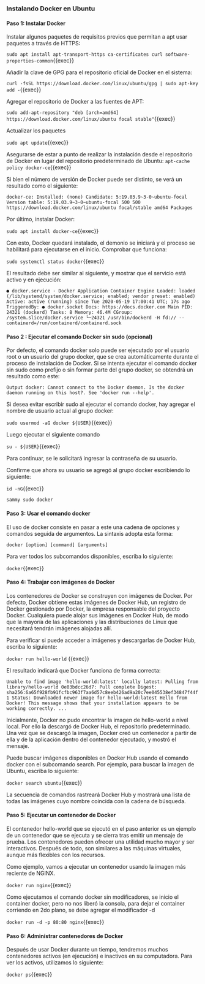 ### Instalando Docker en Ubuntu

#### Paso 1: Instalar Docker

Instalar algunos paquetes de requisitos previos que permitan a apt usar paquetes a través de HTTPS:

`sudo apt install apt-transport-https ca-certificates curl software-properties-common`{{exec}}

Añadir la clave de GPG para el repositorio oficial de Docker en el sistema:

`curl -fsSL https://download.docker.com/linux/ubuntu/gpg | sudo apt-key add -`{{exec}}

Agregar el repositorio de Docker a las fuentes de APT:

`sudo add-apt-repository "deb [arch=amd64] https://download.docker.com/linux/ubuntu focal stable"`{{exec}}

Actualizar los paquetes

`sudo apt update`{{exec}}

Asegurarse de estar a punto de realizar la instalación desde el repositorio de Docker en lugar del repositorio predeterminado de Ubuntu:
`apt-cache policy docker-ce`{{exec}}

Si bien el número de versión de Docker puede ser distinto, se verá un resultado como el siguiente:

`docker-ce:
Installed: (none)
Candidate: 5:19.03.9~3-0~ubuntu-focal
Version table:
5:19.03.9~3-0~ubuntu-focal 500
500 https://download.docker.com/linux/ubuntu focal/stable amd64 Packages
`

Por último, instalar Docker:

`sudo apt install docker-ce`{{exec}}

Con esto, Docker quedará instalado, el demonio se iniciará y el proceso se habilitará para ejecutarse en el inicio. 
Comprobar que funciona:

`sudo systemctl status docker`{{exec}}

El resultado debe ser similar al siguiente, y mostrar que el servicio está activo y en ejecución:

`● docker.service - Docker Application Container Engine
Loaded: loaded (/lib/systemd/system/docker.service; enabled; vendor preset: enabled)
Active: active (running) since Tue 2020-05-19 17:00:41 UTC; 17s ago
TriggeredBy: ● docker.socket
Docs: https://docs.docker.com
Main PID: 24321 (dockerd)
Tasks: 8
Memory: 46.4M
CGroup: /system.slice/docker.service
└─24321 /usr/bin/dockerd -H fd:// --containerd=/run/containerd/containerd.sock`

#### Paso 2 : Ejecutar el comando Docker sin sudo (opcional)

Por defecto, el comando docker solo puede ser ejecutado por el usuario root o un usuario del grupo docker, que se crea automáticamente durante el proceso de instalación de Docker. 
Si se intenta ejecutar el comando docker sin sudo como prefijo o sin formar parte del grupo docker, se obtendrá un resultado como este:

`Output
docker: Cannot connect to the Docker daemon. Is the docker daemon running on this host?.
See 'docker run --help'.`

Si desea evitar escribir sudo al ejecutar el comando docker, hay agregar el nombre de usuario actual al grupo docker:

`sudo usermod -aG docker ${USER}`{{exec}}

Luego ejecutar el siguiente comando

`su - ${USER}`{{exec}}

Para continuar, se le solicitará ingresar la contraseña de su usuario.

Confirme que ahora su usuario se agregó al grupo docker escribiendo lo siguiente:

`id -nG`{{exec}}

`
sammy sudo docker
`

#### Paso 3: Usar el comando docker

El uso de docker consiste en pasar a este una cadena de opciones y comandos seguida de argumentos. La sintaxis adopta esta forma:

`docker [option] [command] [arguments]`

Para ver todos los subcomandos disponibles, escriba lo siguiente:

`docker`{{exec}}

#### Paso 4: Trabajar con imágenes de Docker
Los contenedores de Docker se construyen con imágenes de Docker. Por defecto, Docker obtiene estas imágenes de Docker Hub, un registro de Docker gestionado por Docker, la empresa responsable del proyecto Docker. Cualquiera puede alojar sus imágenes en Docker Hub, de modo que la mayoría de las aplicaciones y las distribuciones de Linux que necesitará tendrán imágenes alojadas allí.

Para verificar si puede acceder a imágenes y descargarlas de Docker Hub, escriba lo siguiente:

`docker run hello-world` {{exec}}

El resultado indicará que Docker funciona de forma correcta:

`Unable to find image 'hello-world:latest' locally
latest: Pulling from library/hello-world
0e03bdcc26d7: Pull complete
Digest: sha256:6a65f928fb91fcfbc963f7aa6d57c8eeb426ad9a20c7ee045538ef34847f44f1
Status: Downloaded newer image for hello-world:latest
Hello from Docker!
This message shows that your installation appears to be working correctly.
...`

Inicialmente, Docker no pudo encontrar la imagen de hello-world a nivel local. Por ello la descargó de Docker Hub, el repositorio predeterminado. Una vez que se descargó la imagen, Docker creó un contenedor a partir de ella y de la aplicación dentro del contenedor ejecutado, y mostró el mensaje.

Puede buscar imágenes disponibles en Docker Hub usando el comando docker con el subcomando search. Por ejemplo, para buscar la imagen de Ubuntu, escriba lo siguiente:

`docker search ubuntu`{{exec}}

La secuencia de comandos rastreará Docker Hub y mostrará una lista de todas las imágenes cuyo nombre coincida con la cadena de búsqueda.

#### Paso 5: Ejecutar un contenedor de Docker

El contenedor hello-world que se ejecutó en el paso anterior es un ejemplo de un contenedor que se ejecuta y se cierra tras emitir un mensaje de prueba. Los contenedores pueden ofrecer una utilidad mucho mayor y ser interactivos. Después de todo, son similares a las máquinas virtuales, aunque más flexibles con los recursos.

Como ejemplo, vamos a ejecutar un contenedor usando la imagen más reciente de NGINX.

`docker run nginx`{{exec}}

Como ejecutamos el comando docker sin modificadores, se inicio el container docker, pero no nos liberó la consola, para dejar el container corriendo en 2do plano, se debe agregar el modificador -d

`docker run -d -p 80:80 nginx`{{exec}}

#### Paso 6: Administrar contenedores de Docker

Después de usar Docker durante un tiempo, tendremos muchos contenedores activos (en ejecución) e inactivos en su computadora. Para ver los activos, utilizamos lo siguiente:

`docker ps`{{exec}}

